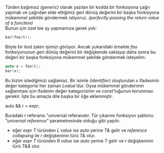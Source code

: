 Türden bağımsız _(generic)_ olarak yazılan bir kodda bir fonksiyona çağrı yapmak ve çağrıdan elde ettiğimiz geri dönüş değerini bir başka fonksiyona mükemmel şekilde göndermek istiyoruz. _(perfectly passing the return value of a function)_<br>
Bunun için özel bie şy yapmamıza gerek yok:

```cpp
bar(foo(t));
```
Böyle bir kod zaten işimizi görüyor. Ancak yukarıdaki örnekte _foo_ fonksiyonunun geri dönüş değerini bir değişkende saklayıp daha sonra bu değeri bir başka fonksiyona mükemmel şekilde göndermek isteyelim:

```cpp
auto x = foo(t);
bar(x);
```
Bu bizim istediğimizi sağlamaz. Bir isimle _(identifier)_ oluşturulan _x_ ifadesinin değer kategorisi her zaman _Lvalue_'dur. Oysa mükemmel gönderimin sağlanması için ifadenin değer kategorisinin ve _const_'luğunun korunması gerekir.
İşte bu amaçla dile başka bir öğe eklenmiştir.

auto && r = expr;

Buradaki r referansı "universal referanstır. Tür çıkarımı fonksiyon şablonu _"universal reference"_ parametresinde olduğu gibi yapılır.

- eğer _expr_ _T_ türünden _L value_ ise _auto_ yerine _T&_ gelir ve _reference collapsing_ ile _r_ değişkeninin türü _T&_ olur. 
- eğer _expr_ _T_ türünden _R value_ ise _auto_ yerine _T_ gelir ve _r_ değişkeninin türü _T&&_ olur. 


